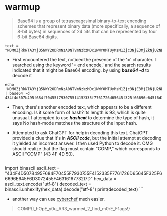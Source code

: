 # warmup
>Base64 is a group of tetrasexagesimal binary-to-text encoding schemes that represent binary data (more specifically, a sequence of 8-bit bytes) in sequences of 24 bits that can be represented by four 6-bit Base64 digits.


```
text = "NDM0ZjRkNTA3YjQ5NWY2ODRmNzA0NTVmNzkzMDc1NWY0MTUyMzM1Zjc3NjE3MjZkNjU2NDVmMzI1ZjY2Njk2ZTY0NWY2ZDMwNzI0NTVmNDYzMTYxNjc3MzIxN2Q="
```

* First encountered the text, noticed the presence of the '=' character. I searched using the keyword '= end encode,' and the search results indicated that it might be Base64 encoding. by using ***base64 -d*** to decode it

```
echo 'NDM0ZjRkNTA3YjQ5NWY2ODRmNzA0NTVmNzkzMDc1NWY0MTUyMzM1Zjc3NjE3MjZkNjU2NDVmMzI1ZjY2Njk2ZTY0NWY2ZDMwNzI0NTVmNDYzMTYxNjc3MzIxN2Q=' | base64 -d
434f4d507b495f684f70455f7930755f4152335f7761726d65645f325f66696e645f6d3072455f4631616773217d
```

* Then, there's another encoded text, which appears to be a different encoding. Is it some form of hash? Its length is 93, which is quite unusual. I attempted to use ***hashcat*** to determine the type of hash, it says No hash-mode matches the structure of the input hash.

* Attempted to ask ChatGPT for help in decoding this text. ChatGPT provided a clue that it's in ***ASCII code***, but the initial attempt at decoding it yielded an incorrect answer. I then used Python to decode it. OMG should realize that the flag must contain "COMP," which corresponds to ASCII "COMP" (43 4F 4D 50).

	```
import binascii
ascii_text = "434F4D507B495F684F70455F7930755F4152335F7761726D65645F325F66696E645F6D3072455F4631616773217D"
hex_data = ascii_text.encode("utf-8")
decoded_text = binascii.unhexlify(hex_data).decode("utf-8")
print(decoded_text)
	```
* another way can use [cyberchef](https://gchq.github.io/CyberChef/) much easier. 

>COMP{I_hOpE_y0u_AR3_warmed_2_find_m0rE_F1ags!} 

